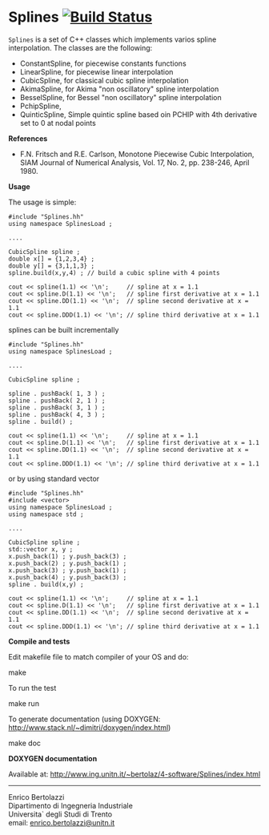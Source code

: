 Splines [![Build Status](https://travis-ci.org/ebertolazzi/Splines.svg?branch=master)](https://travis-ci.org/pbosetti/Splines)
=======

`Splines` is a set of C++ classes which implements varios spline interpolation.
The classes are the following:
 
  - ConstantSpline, for piecewise constants functions
  - LinearSpline, for piecewise linear interpolation
  - CubicSpline, for classical cubic spline interpolation
  - AkimaSpline, for Akima "non oscillatory" spline interpolation 
  - BesselSpline, for Bessel "non oscillatory" spline interpolation 
  - PchipSpline, 
  - QuinticSpline, Simple quintic spline based oin PCHIP with 4th
    derivative set to 0 at nodal points

**References**

- F.N. Fritsch and R.E. Carlson,
  Monotone Piecewise Cubic Interpolation,
  SIAM Journal of Numerical Analysis, Vol. 17, No. 2, pp. 238-246,
  April 1980.
 
**Usage**

The usage is simple:

~~~~~~~~~~~~~
#include "Splines.hh"
using namespace SplinesLoad ;

....

CubicSpline spline ;
double x[] = {1,2,3,4} ;
double y[] = {3,1,1,3} ;
spline.build(x,y,4) ; // build a cubic spline with 4 points
  
cout << spline(1.1) << '\n';     // spline at x = 1.1
cout << spline.D(1.1) << '\n';   // spline first derivative at x = 1.1
cout << spline.DD(1.1) << '\n';  // spline second derivative at x = 1.1
cout << spline.DDD(1.1) << '\n'; // spline third derivative at x = 1.1
~~~~~~~~~~~~~

splines can be built incrementally 

~~~~~~~~~~~~~
#include "Splines.hh"
using namespace SplinesLoad ;

....

CubicSpline spline ;
  
spline . pushBack( 1, 3 ) ;
spline . pushBack( 2, 1 ) ;
spline . pushBack( 3, 1 ) ;
spline . pushBack( 4, 3 ) ;
spline . build() ;
  
cout << spline(1.1) << '\n';     // spline at x = 1.1
cout << spline.D(1.1) << '\n';   // spline first derivative at x = 1.1
cout << spline.DD(1.1) << '\n';  // spline second derivative at x = 1.1
cout << spline.DDD(1.1) << '\n'; // spline third derivative at x = 1.1
~~~~~~~~~~~~~

or by using standard vector 

~~~~~~~~~~~~~
#include "Splines.hh"
#include <vector>
using namespace SplinesLoad ;
using namespace std ;

....

CubicSpline spline ;
std::vector x, y ;
x.push_back(1) ; y.push_back(3) ;
x.push_back(2) ; y.push_back(1) ;
x.push_back(3) ; y.push_back(1) ;
x.push_back(4) ; y.push_back(3) ;
spline . build(x,y) ;
  
cout << spline(1.1) << '\n';     // spline at x = 1.1
cout << spline.D(1.1) << '\n';   // spline first derivative at x = 1.1
cout << spline.DD(1.1) << '\n';  // spline second derivative at x = 1.1
cout << spline.DDD(1.1) << '\n'; // spline third derivative at x = 1.1
~~~~~~~~~~~~~

**Compile and tests**

Edit makefile file to match compiler of your OS and do:

  make

To run the test

  make run

To generate documentation (using DOXYGEN: http://www.stack.nl/~dimitri/doxygen/index.html)

make doc

**DOXYGEN documentation**

Available at: http://www.ing.unitn.it/~bertolaz/4-software/Splines/index.html

* * *

Enrico Bertolazzi<br>
Dipartimento di Ingegneria Industriale<br>
Universita` degli Studi di Trento<br>
email: enrico.bertolazzi@unitn.it
